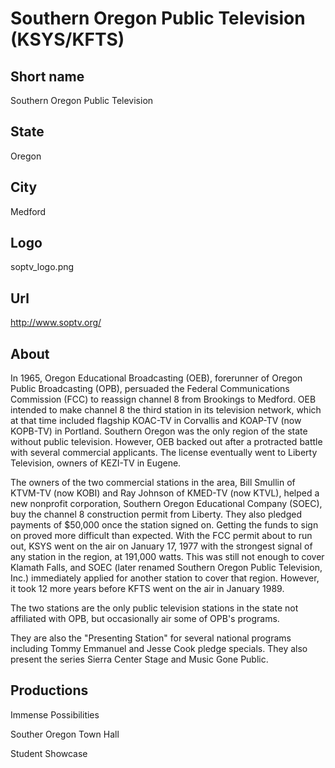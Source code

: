 # Southern Oregon Public Television (KSYS/KFTS)

## Short name

Southern Oregon Public Television

## State

Oregon

## City

Medford

## Logo

soptv\_logo.png

## Url

http://www.soptv.org/

## About

In 1965, Oregon Educational Broadcasting (OEB), forerunner of Oregon
Public Broadcasting (OPB), persuaded the Federal Communications Commission (FCC)
to reassign channel 8 from Brookings to Medford. OEB intended to make channel
8 the third station in its television network, which at that time included flagship
KOAC-TV in Corvallis and KOAP-TV (now KOPB-TV) in Portland. Southern Oregon was
the only region of the state without public television. However, OEB backed out
after a protracted battle with several commercial applicants. The license eventually
went to Liberty Television, owners of KEZI-TV in Eugene.

The owners of the two
commercial stations in the area, Bill Smullin of KTVM-TV (now KOBI) and Ray Johnson
of KMED-TV (now KTVL), helped a new nonprofit corporation, Southern Oregon Educational
Company (SOEC), buy the channel 8 construction permit from Liberty. They also
pledged payments of $50,000 once the station signed on. Getting the funds to sign
on proved more difficult than expected. With the FCC permit about to run out,
KSYS went on the air on January 17, 1977 with the strongest signal of any station
in the region, at 191,000 watts. This was still not enough to cover Klamath Falls,
and SOEC (later renamed Southern Oregon Public Television, Inc.) immediately applied
for another station to cover that region. However, it took 12 more years before
KFTS went on the air in January 1989.

The two stations are the only public television
stations in the state not affiliated with OPB, but occasionally air some of OPB's
programs.

They are also the "Presenting Station" for several national programs
including Tommy Emmanuel and Jesse Cook pledge specials.  They also present the
series Sierra Center Stage and Music Gone Public.


## Productions

Immense Possibilities

Souther Oregon Town Hall

Student Showcase

